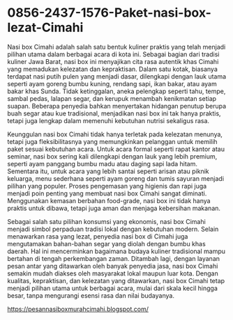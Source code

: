 # 0856-2437-1576-Paket-nasi-box-lezat-Cimahi
Nasi box Cimahi adalah salah satu bentuk kuliner praktis yang telah menjadi pilihan utama dalam berbagai acara di kota ini. Sebagai bagian dari tradisi kuliner Jawa Barat, nasi box ini menyajikan cita rasa autentik khas Cimahi yang memadukan kelezatan dan kepraktisan. Dalam satu kotak, biasanya terdapat nasi putih pulen yang menjadi dasar, dilengkapi dengan lauk utama seperti ayam goreng bumbu kuning, rendang sapi, ikan bakar, atau ayam bakar khas Sunda. Tidak ketinggalan, aneka pelengkap seperti tahu, tempe, sambal pedas, lalapan segar, dan kerupuk menambah kenikmatan setiap suapan. Beberapa penyedia bahkan menyertakan hidangan penutup berupa buah segar atau kue tradisional, menjadikan nasi box ini tak hanya praktis, tetapi juga lengkap dalam memenuhi kebutuhan nutrisi sekaligus rasa.

Keunggulan nasi box Cimahi tidak hanya terletak pada kelezatan menunya, tetapi juga fleksibilitasnya yang memungkinkan pelanggan untuk memilih paket sesuai kebutuhan acara. Untuk acara formal seperti rapat kantor atau seminar, nasi box sering kali dilengkapi dengan lauk yang lebih premium, seperti ayam panggang bumbu madu atau daging sapi lada hitam. Sementara itu, untuk acara yang lebih santai seperti arisan atau piknik keluarga, menu sederhana seperti ayam goreng dan tumis sayuran menjadi pilihan yang populer. Proses pengemasan yang higienis dan rapi juga menjadi poin penting yang membuat nasi box Cimahi sangat diminati. Menggunakan kemasan berbahan food-grade, nasi box ini tidak hanya praktis untuk dibawa, tetapi juga aman dan menjaga kebersihan makanan.

Sebagai salah satu pilihan konsumsi yang ekonomis, nasi box Cimahi menjadi simbol perpaduan tradisi lokal dengan kebutuhan modern. Selain menawarkan rasa yang lezat, penyedia nasi box di Cimahi juga mengutamakan bahan-bahan segar yang diolah dengan bumbu khas daerah. Hal ini mencerminkan bagaimana budaya kuliner tradisional mampu bertahan di tengah perkembangan zaman. Ditambah lagi, dengan layanan pesan antar yang ditawarkan oleh banyak penyedia jasa, nasi box Cimahi semakin mudah diakses oleh masyarakat lokal maupun luar kota. Dengan kualitas, kepraktisan, dan kelezatan yang ditawarkan, nasi box Cimahi tetap menjadi pilihan utama untuk berbagai acara, mulai dari skala kecil hingga besar, tanpa mengurangi esensi rasa dan nilai budayanya.

https://pesannasiboxmurahcimahi.blogspot.com/

